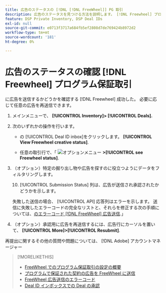 ```yaml
---
title: 広告のステータスの [!DNL [!DNL FreeWheel]] PG 取引
description: 広告のステータスを見つける方法を説明します。 [!DNL Freewheel] プログラム的に保証された取引。
feature: DSP Private Inventory, DSP Deal IDs
exl-id: null
source-git-commit: e0713f3717a684fb5ef2808d7de769424b8972d2
workflow-type: tm+mt
source-wordcount: '181'
ht-degree: 0%

---
```


# 広告のステータスの確認 [!DNL Freewheel] プログラム保証取引

に広告を送信するかどうかを確認する [!DNL Freewheel] 成功した。 必要に応じて任意の広告を再送信できます。

1. メインメニューで、 **[!UICONTROL Inventory]> [!UICONTROL Deals].**

1. 次のいずれかの操作を行います。

   * の [!UICONTROL Deal ID inbox]をクリックします。 **[!UICONTROL View Freewheel creative status]**.

   * 任意の取引行で、「 ![オプションメニュー](/help/dsp/assets/options-menu.png) **>[!UICONTROL see Freewheel status]**.

1. （オプション）特定の掘り出し物や広告を探すのに役立つようにデータをフィルタリングします。

   10. [!UICONTROL Submission Status] 列は、広告が送信され承認されたかどうかを示します。

   失敗した送信の場合、 [!UICONTROL API] 応答列はエラーを示します。 送信に失敗したエラーコードの完全なリストと、それらを修正する次の手順については、[のエラーコード [!DNL FreeWheel] 広告送信](freewheel-error-codes.md).」

1. （オプション）承認用に広告を再送信するには、広告行にカーソルを置いて、 **[!UICONTROL More]>[!UICONTROL Resubmit]**.

再提出に関するその他の質問や問題については、 [!DNL Adobe] アカウントマネージャー

>[!MORELIKETHIS]
>
>* [FreeWheel でのプログラム保証取引の設定の概要](freewheel-overview.md)
>* [プログラムで保証された契約の広告を FreeWheel に送信](freewheel-submit.md)
>* [FreeWheel 広告送信のエラーコード](freewheel-error-codes.md)
>* [Deal ID インボックスでの Deal の承認](deal-id-inbox-accept.md)

